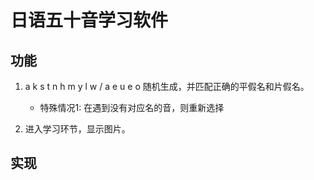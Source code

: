 # 日语五十音学习软件


## 功能

1. a k s t n h m y l w  / a e u e o 随机生成，并匹配正确的平假名和片假名。
    
    * 特殊情况1: 在遇到没有对应名的音，则重新选择

2. 进入学习环节，显示图片。

## 实现
